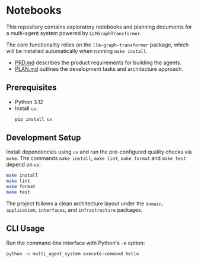# Notebooks

This repository contains exploratory notebooks and planning documents for a multi-agent system powered by `LLMGraphTransformer`.

The core functionality relies on the `llm-graph-transformer` package, which will be installed automatically when running `make install`.

- [PRD.md](PRD.md) describes the product requirements for building the agents.
- [PLAN.md](PLAN.md) outlines the development tasks and architecture approach.

## Prerequisites

- Python 3.12
- Install `uv`:
  ```bash
  pip install uv
  ```

## Development Setup

Install dependencies using `uv` and run the pre-configured quality checks via `make`. The commands `make install`, `make lint`, `make format` and `make test` depend on `uv`:

```bash
make install
make lint
make format
make test
```

The project follows a clean architecture layout under the `domain`, `application`, `interfaces`, and `infrastructure` packages.

## CLI Usage

Run the command-line interface with Python's `-m` option:

```bash
python -m multi_agent_system execute-command hello
```
